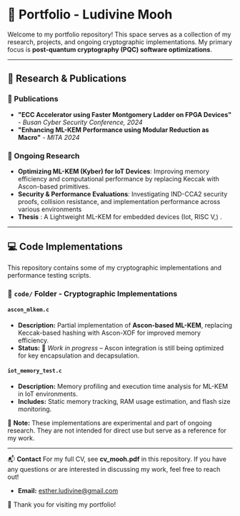 # 📌 Portfolio - Ludivine Mooh

Welcome to my portfolio repository! This space serves as a collection of my research, projects, and ongoing cryptographic implementations. My primary focus is **post-quantum cryptography (PQC) software optimizations**.

---

## 📖 Research & Publications

### **🔹 Publications**
- **"ECC Accelerator using Faster Montgomery Ladder on FPGA Devices"** - *Busan Cyber Security Conference, 2024*
- **"Enhancing ML-KEM Performance using Modular Reduction as Macro"** - *MITA 2024*

### **🔹 Ongoing Research**
- **Optimizing ML-KEM (Kyber) for IoT Devices**: Improving memory efficiency and computational performance by replacing Keccak with Ascon-based primitives.
- **Security & Performance Evaluations**: Investigating IND-CCA2 security proofs, collision resistance, and implementation performance across various environments
- **Thesis** : A Lightweight ML-KEM for embedded devices (Iot, RISC V,) .

---

## 💻 Code Implementations
This repository contains some of my cryptographic implementations and performance testing scripts.

### **🔹 `code/` Folder - Cryptographic Implementations**

#### `ascon_mlkem.c`
- **Description:** Partial implementation of **Ascon-based ML-KEM**, replacing Keccak-based hashing with Ascon-XOF for improved memory efficiency.
- **Status:** 🚧 *Work in progress* – Ascon integration is still being optimized for key encapsulation and decapsulation.

#### `iot_memory_test.c`
- **Description:** Memory profiling and execution time analysis for ML-KEM in IoT environments.
- **Includes:** Static memory tracking, RAM usage estimation, and flash size monitoring.

📌 **Note:** These implementations are experimental and part of ongoing research. They are not intended for direct use but serve as a reference for my work.

---

 📬 **Contact**
 For my full CV, see **cv_mooh.pdf** in this repository.
If you have any questions or are interested in discussing my work, feel free to reach out!
- **Email:** esther.ludivine@gmail.com
  

🚀 Thank you for visiting my portfolio!
